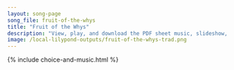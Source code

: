 ```yaml
---
layout: song-page
song_file: fruit-of-the-whys
title: "Fruit of the Whys"
description: "View, play, and download the PDF sheet music, slideshow, and audio. Lyrics: The Whys as a fam'ly seem odd at first glance, They're farmers attempting to kill all their plants. When harvest day comes, after all that abuse, the ... english secular 3part chords"
image: /local-lilypond-outputs/fruit-of-the-whys-trad.png
---
```


{% include choice-and-music.html %}
